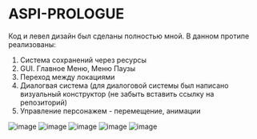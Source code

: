 # ASPI-PROLOGUE
 
Код и левел дизайн был сделаны полностью мной.
В данном протипе реализованы:
1. Система сохранений через ресурсы
2. GUI. Главное Меню, Меню Паузы
3. Переход между локациями
4. Диалогвая система (для диалоговой системы был написано визуальный конструктор (не забыть вставить ссылку на репозиторий)
5. Управление персонажем - перемещение, анимации

![image](https://user-images.githubusercontent.com/48183867/192592693-31f23ebd-8ddc-4838-86a7-33012ff3bf6a.png)
![image](https://user-images.githubusercontent.com/48183867/192592725-22a6cc62-fe39-4962-9193-0d758a52b967.png)
![image](https://user-images.githubusercontent.com/48183867/192592946-5f4be834-457a-406d-9674-4ed5d62b8dca.png)
![image](https://user-images.githubusercontent.com/48183867/192592981-0dbc0b3f-1e60-469f-b36e-5ed11ff8e268.png)
![image](https://user-images.githubusercontent.com/48183867/192593081-50db3f07-1aee-4bad-970a-b773c4239745.png)
